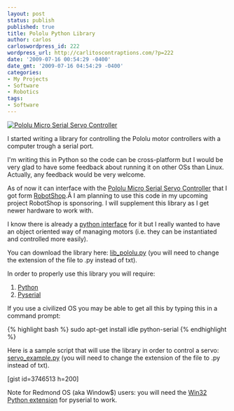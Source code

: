 ```yaml
---
layout: post
status: publish
published: true
title: Pololu Python Library
author: carlos
carloswordpress_id: 222
wordpress_url: http://carlitoscontraptions.com/?p=222
date: '2009-07-16 00:54:29 -0400'
date_gmt: '2009-07-16 04:54:29 -0400'
categories:
- My Projects
- Software
- Robotics
tags:
- Software
---
```

[![Pololu Micro Serial Servo Controller](http://carlitoscontraptions.com/wp-content/uploads/2009/07/IMG_1409-300x240.jpg "Pololu Micro Serial Servo Controller")](http://carlitoscontraptions.com/wp-content/uploads/2009/07/IMG_1409.JPG)

I started writing a library for controlling the Pololu motor controllers with a computer trough a serial port.

I'm writing this in Python so the code can be cross-platform but I would be very glad to have some feedback about running it on other OSs than Linux. Actually, any feedback would be very welcome.

As of now it can interface with the [Pololu Micro Serial Servo Controller](http://www.pololu.com/catalog/product/207/resources "Pololu servo controller") that I got form [RobotShop](http://www.robotshop.ca/pololu-micro-serial-servo-controller.html "Pololu servo controller").Â  I am planning to use this code in my upcoming project RobotShop is sponsoring. I will supplement this library as I get newer hardware to work with.

I know there is already a [python interface](http://dmt195.wordpress.com/2009/01/19/python-to-interface-with-the-pololu-8-channel-servo-controller/) for it but I really wanted to have an object oriented way of managing motors (i.e. they can be instantiated and controlled more easily).

You can download the library here: [lib_pololu.py](http://files.carlitoscontraptions.com/programming/Pololu/lib_pololu.txt "lib_pololu.py") (you will need to change the extension of the file to .py instead of txt).

In order to properly use this library you will require:

1.  [Python](http://www.python.org/download/ "Python")
2.  [Pyserial](http://sourceforge.net/projects/pyserial/files/)

If you use a civilized OS you may be able to get all this by typing this in a command prompt:

{% highlight bash %}
sudo apt-get install idle python-serial
{% endhighlight %}

Here is a sample script that will use the library in order to control a servo: [servo_example.py](http://files.carlitoscontraptions.com/programming/Pololu/servo_example.txt) (you will need to change the extension of the file to .py instead of txt).

\[gist id=3746513 h=200\]

Note for Redmond OS (aka Window$) users: you will need the [Win32 Python extension](http://python.net/crew/mhammond/win32/Downloads.html "Win32 Extensions for Python") for pyserial to work.
